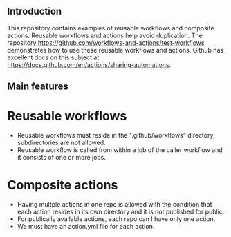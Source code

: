 ## Introduction
This repository contains examples of reusable workflows and composite actions. Reusable workflows and actions help avoid duplication. The repository https://github.com/workflows-and-actions/test-workflows demonstrates how to use these reusable workflows and actions. Github has excellent docs on this subject at https://docs.github.com/en/actions/sharing-automations.

## Main features

# Reusable workflows

- Reusable workflows must reside in the ".github/workflows" directory, subdirectories are not allowed.
- Reusable workflow is called from within a job of the caller workflow and it consists of one or more jobs.

# Composite actions

- Having multple actions in one repo is allowed with the condition that each action resides in its own directory and it is not published for public.
-  For publically available actions, each repo can I have only one action.
-  We must have an action.yml file for each action.
